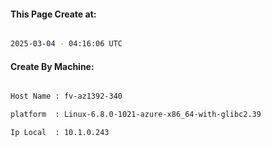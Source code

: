
   
#### This Page Create at:

```bash

2025-03-04 - 04:16:06 UTC

```

#### Create By Machine:

```bash

Host Name : fv-az1392-340

platform  : Linux-6.8.0-1021-azure-x86_64-with-glibc2.39

Ip Local  : 10.1.0.243

```

